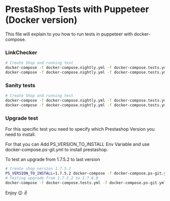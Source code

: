 # PrestaShop Tests with Puppeteer (Docker version)
This file will explain to you how to run tests in puppeteer with docker-compose.

### LinkChecker

```bash
# Create Shop and running test
docker-compose -f docker-compose.nightly.yml -f docker-compose.tests.yml up --build
docker-compose -f docker-compose.nightly.yml -f docker-compose.tests.yml exec -e COMMAND="linkchecker" tests bash /tmp/run-tests.sh
```

### Sanity tests

```bash
# Create Shop and running test
docker-compose -f docker-compose.nightly.yml -f docker-compose.tests.yml up --build
docker-compose -f docker-compose.nightly.yml -f docker-compose.tests.yml exec -e COMMAND="sanity-tests" tests bash /tmp/run-tests.sh
```
### Upgrade test
For this specific test you need to specify which Prestashop Version you need to install.

For that you can Add PS_VERSION_TO_INSTALL Env Variable and use docker-compose.ps-git.yml to install prestashop.

To test an upgrade from 1.7.5.2 to last version

```bash
# Create shop version 1.7.5.2
PS_VERSION_TO_INSTALL=1.7.5.2 docker-compose -f docker-compose.ps-git.yml -f docker-compose.tests.yml up --build
# Testing upgrade from 1.7.5.2 to 1.7.6.0
docker-compose -f docker-compose.tests.yml -f docker-compose.ps-git.yml exec -e COMMAND="specific-test" -e PS_VERSION="1.7.6.0" -e TEST_PATH="upgrade/upgradeShop" tests bash /tmp/run-tests.sh
```

Enjoy :wink: :v:
